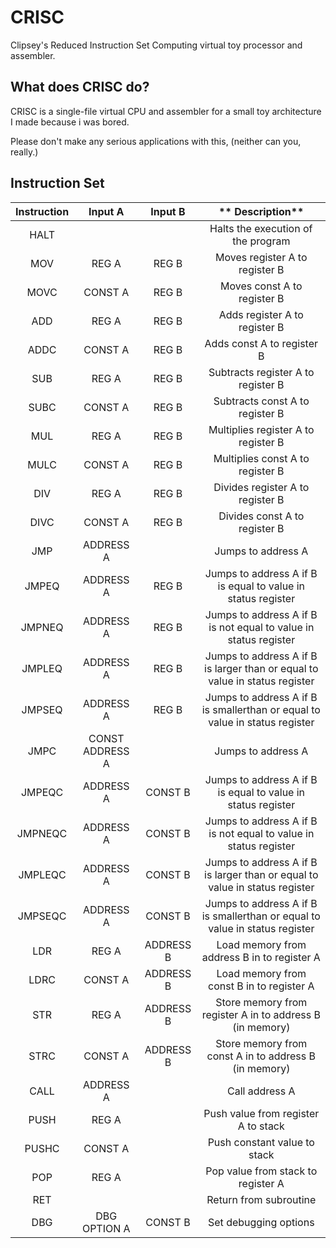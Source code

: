 # CRISC
Clipsey's Reduced Instruction Set Computing virtual toy processor and assembler.
## What does CRISC do?
CRISC is a single-file virtual CPU and assembler for a small toy architecture I made because i was bored.

Please don't make any serious applications with this, (neither can you, really.)

## Instruction Set

**Instruction**|**Input A**|**Input B**|** Description**
:-----:|:-----:|:-----:|:-----:
HALT| | |Halts the execution of the program
MOV|REG A|REG B|Moves register A to register B
MOVC|CONST A|REG B|Moves const A to register B
ADD|REG A|REG B|Adds register A to register B
ADDC|CONST A|REG B|Adds const A to register B
SUB|REG A|REG B|Subtracts register A to register B
SUBC|CONST A|REG B|Subtracts const A to register B
MUL|REG A|REG B|Multiplies register A to register B
MULC|CONST A|REG B|Multiplies const A to register B
DIV|REG A|REG B|Divides register A to register B
DIVC|CONST A|REG B|Divides const A to register B
JMP|ADDRESS A| |Jumps to address A
JMPEQ|ADDRESS A|REG B|Jumps to address A if B is equal to value in status register
JMPNEQ|ADDRESS A|REG B|Jumps to address A if B is not equal to value in status register
JMPLEQ|ADDRESS A|REG B|Jumps to address A if B is larger than or equal to value in status register
JMPSEQ|ADDRESS A|REG B|Jumps to address A if B is smallerthan or equal to value in status register
JMPC|CONST ADDRESS A| |Jumps to address A
JMPEQC|ADDRESS A|CONST B|Jumps to address A if B is equal to value in status register
JMPNEQC|ADDRESS A|CONST B|Jumps to address A if B is not equal to value in status register
JMPLEQC|ADDRESS A|CONST B|Jumps to address A if B is larger than or equal to value in status register
JMPSEQC|ADDRESS A|CONST B|Jumps to address A if B is smallerthan or equal to value in status register
LDR|REG A|ADDRESS B|Load memory from address B in to register A
LDRC|CONST A|ADDRESS B|Load memory from const B in to register A
STR|REG A|ADDRESS B|Store memory from register A in to address B (in memory)
STRC|CONST A|ADDRESS B|Store memory from const A in to address B (in memory)
CALL|ADDRESS A| |Call address A
PUSH|REG A| |Push value from register A to stack
PUSHC|CONST A| |Push constant value to stack
POP|REG A| |Pop value from stack to register A
RET| | |Return from subroutine
DBG|DBG OPTION A|CONST B|Set debugging options
